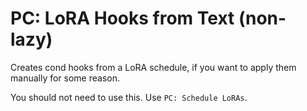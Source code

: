 # PC: LoRA Hooks from Text (non-lazy)

Creates cond hooks from a LoRA schedule, if you want to apply them manually for some reason.

You should not need to use this. Use `PC: Schedule LoRAs`.
